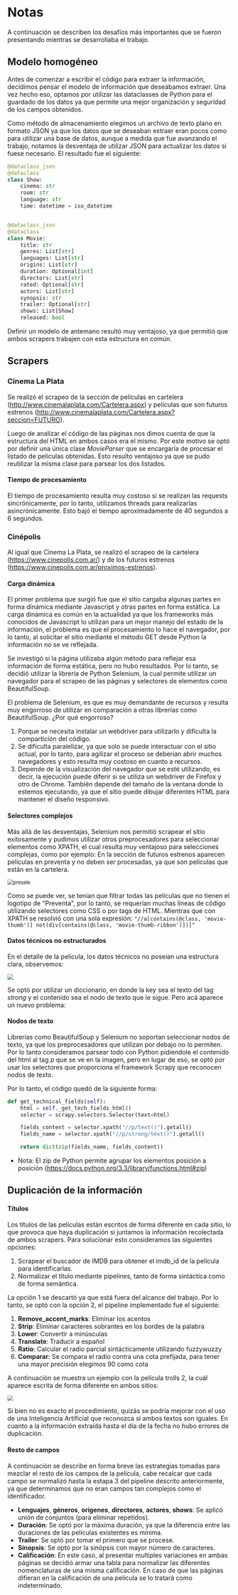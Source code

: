 # Notas

A continuación se describen los desafíos más importantes que se fueron presentando mientras se desarrollaba el trabajo.

## Modelo homogéneo

Antes de comenzar a escribir el código para extraer la información, decidimos pensar el modelo de información que deseábamos extraer. Una vez hecho eso, optamos por utilizar las dataclasses de Python para el guardado de los datos ya que permite una mejor organización y seguridad de los campos obtenidos.

Como método de almacenamiento elegimos un archivo de texto plano en formato JSON ya que los datos que se deseaban extraer eran pocos como para utilizar una base de datos, aunque a medida que fue avanzando el trabajo, notamos la desventaja de utilizar JSON para actualizar los datos si fuese necesario. El resultado fue el siguiente:

```python
@dataclass_json
@dataclass
class Show:
    cinema: str
    room: str
    language: str
    time: datetime = iso_datetime


@dataclass_json
@dataclass
class Movie:
    title: str
    genres: List[str]
    languages: List[str]
    origins: List[str]
    duration: Optional[int]
    directors: List[str]
    rated: Optional[str]
    actors: List[str]
    synopsis: str
    trailer: Optional[str]
    shows: List[Show]
    released: bool
```

Definir un modelo de antemano resultó muy ventajoso, ya que permitió que ambos scrapers trabajen con esta estructura en común.

## Scrapers

### Cinema La Plata

Se realizó el scrapeo de la sección de películas en cartelera (http://www.cinemalaplata.com/Cartelera.aspx) y películas que son futuros estrenos (http://www.cinemalaplata.com/Cartelera.aspx?seccion=FUTURO).

Luego de analizar el código de las páginas nos dimos cuenta de que la estructura del HTML en ambos casos era el mismo. Por este motivo se optó por definir una única clase *MovieParser* que se encargaría de procesar el listado de peliculas obtenidas. Esto resulto ventajoso ya que se pudo reutilizar la misma clase para parsear los dos listados.

#### Tiempo de procesamiento

El tiempo de procesamiento resulta muy costoso si se realizan las requests sincrónicamente, por lo tanto, utilizamos threads para realizarlas asincrónicamente. Esto bajó el tiempo aproximadamente de 40 segundos a 6 segundos.

### Cinépolis

Al igual que Cinema La Plata, se realizó el scrapeo de la cartelera (https://www.cinepolis.com.ar/) y de los futuros estrenos (https://www.cinepolis.com.ar/proximos-estrenos).

#### Carga dinámica

El primer problema que surgió fue que el sitio cargaba algunas partes en forma dinámica mediante Javascript y otras partes en forma estática. La carga dinámica es común en la actualidad ya que los frameworks más conocidos de Javascript lo utilizan para un mejor manejo del estado de la información, el problema es que el procesamiento lo hace el navegador, por lo tanto, al solicitar el sitio mediante el método GET desde Python la información no se ve reflejada.

Se investigó si la página utilizaba algún método para reflejar esa información de forma estática, pero no hubo resultados. Por lo tanto, se decidió utilizar la librería de Python Selenium, la cual permite utilizar un navegador para el scrapeo de las páginas y selectores de elementos como BeautifulSoup.

El problema de Selenium, es que es muy demandante de recursos y resulta muy engorroso de utilizar en comparación a otras librerías como BeautifulSoup. ¿Por qué engorroso? 

1. Porque se necesita instalar un webdriver para utilizarlo y dificulta la compartición del código.
2. Se dificulta paralelizar, ya que solo se puede interactuar con el sitio actual, por lo tanto, para agilizar el proceso se deberían abrir muchos navegadores y esto resulta muy costoso en cuanto a recursos.
3. Depende de la visualización del navegador que se esté utilizando, es decir, la ejecución puede diferir si se utiliza un webdriver de Firefox y otro de Chrome. También depende del tamaño de la ventana donde lo estemos ejecutando, ya que el sitio puede dibujar diferentes HTML para mantener el diseño responsivo.

#### Selectores complejos

Más allá de las desventajas, Selenium nos permitió scrapear el sitio exitosamente y pudimos utilizar otros preprocesadores para seleccionar elementos como XPATH, el cual resulta muy ventajoso para selecciones complejas, como por ejemplo: En la sección de futuros estrenos aparecen películas en preventa y no deben ser procesadas, ya que son películas que están en la cartelera.

<img src="doc/presale.png" alt="presale" style="zoom:80%;" />

Como se puede ver, se tenian que filtrar todas las películas que no tienen el logotipo de "Preventa", por lo tanto, se requerían muchas líneas de código utilizando selectores como CSS o por tags de HTML. Mientras que con XPATH se resolvió con una sola expresión: `"//a[contains(@class, 'movie-thumb')] not(div[contains(@class, 'movie-thumb-ribbon')])]"`

#### Datos técnicos no estructurados

En el detalle de la película, los datos técnicos no poseían una estructura clara, observemos:

<img src="doc/thecnical-fields.png" style="zoom:80%;" />

Se optó por utilizar un diccionario, en donde la key sea el texto del tag *strong* y el contenido sea el nodo de texto que le sigue. Pero acá aparece un nuevo problema:

#### Nodos de texto

Librerías como BeautifulSoup y Selenium no soportan seleccionar nodos de texto, ya que los preprocesadores que utilizan por debajo no lo permiten. Por lo tanto consideramos parsear todo con Python pidiendole el contenido del html al tag *p* que se ve en la imagen, pero en lugar de eso, se optó por usar los selectores que proporciona el framework Scrapy que reconocen nodos de texto. 

Por lo tanto, el código quedó de la siguiente forma:

```python
def get_technical_fields(self):
    html = self._get_tech_fields_html()
    selector = scrapy.selectors.Selector(text=html)

    fields_content = selector.xpath("//p/text()").getall()
    fields_name = selector.xpath("//p/strong/text()").getall()    

    return dict(zip(fields_name, fields_content))
```

* Nota: El zip de Python permite agrupar los elementos posición a posición (https://docs.python.org/3.3/library/functions.html#zip)

## Duplicación de la información

#### Títulos

Los títulos de las películas están escritos de forma diferente en cada sitio, lo que provoca que haya duplicación si juntamos la información recolectada de ambos scrapers. Para solucionar esto consideramos las siguientes opciones:

1. Scrapear el buscador de IMDB para obtener el imdb_id de la película para identificarlas. 
2. Normalizar el título mediante pipelines, tanto de forma sintáctica como de forma semántica.

La opción 1 se descartó ya que está fuera del alcance del trabajo. Por lo tanto, se optó con la opción 2, el pipeline implementado fue el siguiente:

1. **Remove_accent_marks**: Eliminar los acentos
2. **Strip**: Eliminar caracteres sobrantes en los bordes de la palabra
3. **Lower**: Convertir a minúsculas
4. **Translate**: Traducir a español
5. **Ratio**: Calcular el radio parcial sintácticamente utilizando fuzzywuzzy
6. **Comparar**: Se compara el radio contra una cota prefijada, para tener una mayor precisión elegimos 90 como cota

A continuación se muestra un ejemplo con la película trolls 2, la cuál aparece escrita de forma diferente en ambos sitios:

<img src="doc/pipeline.jpeg" style="zoom:80%;" />

Si bien no es exacto el procedimiento, quizás se podría mejorar con el uso de una Inteligencia Artificial que reconozca si ambos textos son iguales. En cuanto a la información extraída hasta el día de la fecha no hubo errores de duplicación.

#### Resto de campos

A continuación se describe en forma breve las estrategias tomadas para mezclar el resto de los campos de la película, cabe recalcar que cada campo se normalizó hasta la estapa 3 del pipeline descrito anteriormente, ya que determinamos que no eran campos tan complejos como el identificador.

- **Lenguajes**, **géneros**, **orígenes**, **directores**, **actores**, **shows**: Se aplicó unión de conjuntos (para eliminar repetidos).
- **Duración**: Se optó por la máxima duración, ya que la diferencia entre las duraciones de las películas existentes es mínima.
- **Trailer**: Se optó por tomar el primero que se procese.
- **Sinopsis**: Se optó por la sinópsis con mayor número de caracteres.
- **Calificación**: En este caso, al presentar multiples variaciones en ambas páginas se decidió armar una tabla para normalizar las diferentes nomenclaturas de una misma calificación. En caso de que las páginas difieran en la calificación de una pelicula se lo tratará como indeterminado.
